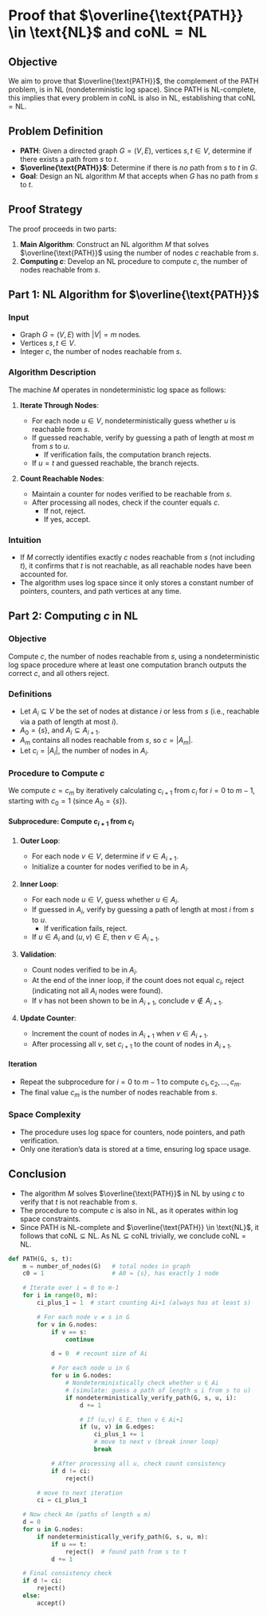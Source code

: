 # Proof that $\overline{\text{PATH}} \in \text{NL}$ and $\text{coNL} = \text{NL}$

## Objective

We aim to prove that $\overline{\text{PATH}}$, the complement of the PATH problem, is in NL (nondeterministic log space). Since PATH is NL-complete, this implies that every problem in coNL is also in NL, establishing that $\text{coNL} = \text{NL}$.

## Problem Definition

- **PATH**: Given a directed graph $G = (V, E)$, vertices $s, t \in V$, determine if there exists a path from $s$ to $t$.
- **$\overline{\text{PATH}}$**: Determine if there is _no_ path from $s$ to $t$ in $G$.
- **Goal**: Design an NL algorithm $M$ that accepts when $G$ has no path from $s$ to $t$.

## Proof Strategy

The proof proceeds in two parts:

1. **Main Algorithm**: Construct an NL algorithm $M$ that solves $\overline{\text{PATH}}$ using the number of nodes $c$ reachable from $s$.
2. **Computing $c$**: Develop an NL procedure to compute $c$, the number of nodes reachable from $s$.

## Part 1: NL Algorithm for $\overline{\text{PATH}}$

### Input

- Graph $G = (V, E)$ with $|V| = m$ nodes.
- Vertices $s, t \in V$.
- Integer $c$, the number of nodes reachable from $s$.

### Algorithm Description

The machine $M$ operates in nondeterministic log space as follows:

1. **Iterate Through Nodes**:
   - For each node $u \in V$, nondeterministically guess whether $u$ is reachable from $s$.
   - If guessed reachable, verify by guessing a path of length at most $m$ from $s$ to $u$.
     - If verification fails, the computation branch rejects.
   - If $u = t$ and guessed reachable, the branch rejects.

2. **Count Reachable Nodes**:
   - Maintain a counter for nodes verified to be reachable from $s$.
   - After processing all nodes, check if the counter equals $c$.
     - If not, reject.
     - If yes, accept.

### Intuition

- If $M$ correctly identifies exactly $c$ nodes reachable from $s$ (not including $t$), it confirms that $t$ is not reachable, as all reachable nodes have been accounted for.
- The algorithm uses log space since it only stores a constant number of pointers, counters, and path vertices at any time.

## Part 2: Computing $c$ in NL

### Objective

Compute $c$, the number of nodes reachable from $s$, using a nondeterministic log space procedure where at least one computation branch outputs the correct $c$, and all others reject.

### Definitions

- Let $A_i \subseteq V$ be the set of nodes at distance $i$ or less from $s$ (i.e., reachable via a path of length at most $i$).
- $A_0 = \{s\}$, and $A_i \subseteq A_{i+1}$.
- $A_m$ contains all nodes reachable from $s$, so $c = |A_m|$.
- Let $c_i = |A_i|$, the number of nodes in $A_i$.

### Procedure to Compute $c$

We compute $c = c_m$ by iteratively calculating $c_{i+1}$ from $c_i$ for $i = 0$ to $m-1$, starting with $c_0 = 1$ (since $A_0 = \{s\}$).

#### Subprocedure: Compute $c_{i+1}$ from $c_i$

1. **Outer Loop**:
   - For each node $v \in V$, determine if $v \in A_{i+1}$.
   - Initialize a counter for nodes verified to be in $A_i$.

2. **Inner Loop**:
   - For each node $u \in V$, guess whether $u \in A_i$.
   - If guessed in $A_i$, verify by guessing a path of length at most $i$ from $s$ to $u$.
     - If verification fails, reject.
   - If $u \in A_i$ and $(u, v) \in E$, then $v \in A_{i+1}$.

3. **Validation**:
   - Count nodes verified to be in $A_i$.
   - At the end of the inner loop, if the count does not equal $c_i$, reject (indicating not all $A_i$ nodes were found).
   - If $v$ has not been shown to be in $A_{i+1}$, conclude $v \notin A_{i+1}$.

4. **Update Counter**:
   - Increment the count of nodes in $A_{i+1}$ when $v \in A_{i+1}$.
   - After processing all $v$, set $c_{i+1}$ to the count of nodes in $A_{i+1}$.

#### Iteration

- Repeat the subprocedure for $i = 0$ to $m-1$ to compute $c_1, c_2, \ldots, c_m$.
- The final value $c_m$ is the number of nodes reachable from $s$.

### Space Complexity

- The procedure uses log space for counters, node pointers, and path verification.
- Only one iteration’s data is stored at a time, ensuring log space usage.

## Conclusion

- The algorithm $M$ solves $\overline{\text{PATH}}$ in NL by using $c$ to verify that $t$ is not reachable from $s$.
- The procedure to compute $c$ is also in NL, as it operates within log space constraints.
- Since PATH is NL-complete and $\overline{\text{PATH}} \in \text{NL}$, it follows that $\text{coNL} \subseteq \text{NL}$. As $\text{NL} \subseteq \text{coNL}$ trivially, we conclude $\text{coNL} = \text{NL}$.

```py
def PATH(G, s, t):
    m = number_of_nodes(G)   # total nodes in graph
    c0 = 1                   # A0 = {s}, has exactly 1 node

    # Iterate over i = 0 to m-1
    for i in range(0, m):
        ci_plus_1 = 1  # start counting Ai+1 (always has at least s)

        # For each node v ≠ s in G
        for v in G.nodes:
            if v == s:
                continue

            d = 0  # recount size of Ai

            # For each node u in G
            for u in G.nodes:
                # Nondeterministically check whether u ∈ Ai
                # (simulate: guess a path of length ≤ i from s to u)
                if nondeterministically_verify_path(G, s, u, i):
                    d += 1

                    # If (u,v) ∈ E, then v ∈ Ai+1
                    if (u, v) in G.edges:
                        ci_plus_1 += 1
                        # move to next v (break inner loop)
                        break

            # After processing all u, check count consistency
            if d != ci:
                reject()

        # move to next iteration
        ci = ci_plus_1

    # Now check Am (paths of length ≤ m)
    d = 0
    for u in G.nodes:
        if nondeterministically_verify_path(G, s, u, m):
            if u == t:
                reject()  # found path from s to t
            d += 1

    # Final consistency check
    if d != ci:
        reject()
    else:
        accept()
```
